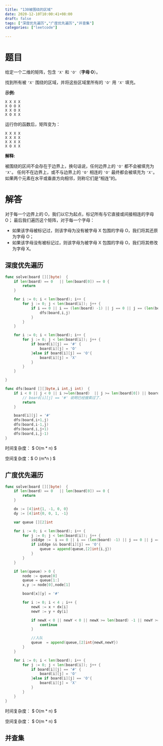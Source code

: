 ```yaml
---
title: "130被围绕的区域"
date: 2020-12-10T10:00:41+08:00
draft: false
tags: ["深度优先遍历","广度优先遍历","并查集"]
categories: ["leetcode"]
 
---
```


# 题目

给定一个二维的矩阵，包含 `'X'` 和 `'O'`（**字母 O**）。

找到所有被 `'X'` 围绕的区域，并将这些区域里所有的 `'O'` 用 `'X'` 填充。

**示例:**

```
X X X X
X O O X
X X O X
X O X X
```

运行你的函数后，矩阵变为：

```
X X X X
X X X X
X X X X
X O X X
```

**解释:**

被围绕的区间不会存在于边界上，换句话说，任何边界上的 `'O'` 都不会被填充为 `'X'`。 任何不在边界上，或不与边界上的 `'O'` 相连的 `'O'` 最终都会被填充为 `'X'`。如果两个元素在水平或垂直方向相邻，则称它们是“相连”的。



# 解答

对于每一个边界上的 O，我们以它为起点，标记所有与它直接或间接相连的字母 O；
最后我们遍历这个矩阵，对于每一个字母：

- 如果该字母被标记过，则该字母为没有被字母 X 包围的字母 O，我们将其还原为字母 O；
- 如果该字母没有被标记过，则该字母为被字母 X 包围的字母 O，我们将其修改为字母 X。

## 深度优先遍历


```go
func solve(board [][]byte)  {
	if len(board) == 0   || len(board[0]) == 0 {
		return
	}

	for i := 0; i < len(board); i++ {
		for j := 0; j < len(board[i]); j++ {
			if i == 0 || i == (len(board) -1) || j == 0 || j == (len(board[i]) -1) {
				dfs(board,i,j)
			}
		}
	}

	for i := 0; i < len(board); i++ {
		for j := 0; j < len(board[i]); j++ {
			if board[i][j] == '#' {
				board[i][j] = 'O'
			}else if board[i][j] == 'O'{
				board[i][j] = 'X'
			}
		}
	}

}

func dfs(board [][]byte,i int,j int)  {
	if i < 0 || j < 0 || i >=len(board)  || j >= len(board[0]) || board[i][j] != 'O'{
		// board[i][j] == '#' 说明已经搜索过了.
		return
	}

	board[i][j] = '#'
	dfs(board,i+1,j)
	dfs(board,i-1,j)
	dfs(board,i,j+1)
	dfs(board,i,j-1)
}
```



时间复杂度： $ O(m * n) $

空间复杂度：$ O (m*n ) $

## 广度优先遍历

```go
func solve(board [][]byte)  {
	if len(board) == 0   || len(board[0]) == 0 {
		return
	}

	dx := [4]int{1, -1, 0, 0}
	dy := [4]int{0, 0, 1, -1}

	var queue [][2]int

	for i := 0; i < len(board); i++ {
		for j := 0; j < len(board[i]); j++ {
			isEdge :=  i == 0 || i == (len(board) -1) || j == 0 || j == (len(board[i]) -1)
			if isEdge && board[i][j] == 'O'{
				queue = append(queue,[2]int{i,j})
			}
		}
	}

	if len(queue) > 0 {
		node := queue[0]
		queue = queue[1:]
		x,y := node[0],node[1]

		board[x][y] = '#'

		for i := 0; i < 4 ; i++ {
			newX := x + dx[i]
			newY := y + dy[i]

			if newX < 0 || newY < 0 || newX >= len(board) -1 || newY >= len(board[0]) -1 || board[newX][newY] != 'O' {
				continue
			}

			//入队
			queue  = append(queue,[2]int{newX,newY})
		}
	}

	for i := 0; i < len(board); i++ {
		for j := 0; j < len(board[i]); j++ {
			if board[i][j] == '#' {
				board[i][j] = 'O'
			}else if board[i][j] == 'O'{
				board[i][j] = 'X'
			}
		}
	}
}
```

时间复杂度： $ O(m * n) $

空间复杂度： $ O(m * n) $



## 并查集



